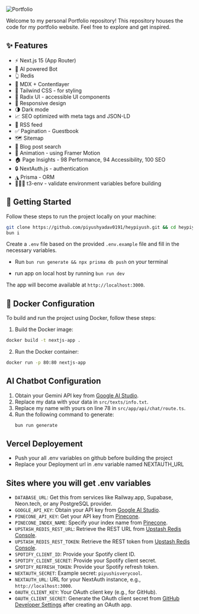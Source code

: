 ![Portfolio](https://github.com/user-attachments/assets/75349cda-0b05-4f6c-bbca-d982afdd4c48)


Welcome to my personal Portfolio repository! This repository houses the code for my portfolio website. Feel free to explore and get inspired.

## ✨ Features

- ⚡️ Next.js 15 (App Router)
- 🤖 AI powered Bot
- 👆 Redis
- 📝 MDX + Contentlayer
- 🎨 Tailwind CSS - for styling
- 🌈 Radix UI - accessible UI components
- 📱 Responsive design
- 🌗 Dark mode
- 📈 SEO optimized with meta tags and JSON-LD
- 📰 RSS feed
- ✅ Pagination - Guestbook
- 🗺 Sitemap
- 🔎 Blog post search
- 🎨 Animation - using Framer Motion
- 🏠 Page Insights - 98 Performance, 94 Accessibility, 100 SEO
- 🔒 NextAuth.js - authentication
- ◮ Prisma - ORM
- 👷🏻‍♂️ t3-env - validate environment variables before building

## 👋 Getting Started

Follow these steps to run the project locally on your machine:

```bash
git clone https://github.com/piyushyadav0191/heypiyush.git && cd heypiyush
bun i 
```

Create a `.env` file based on the provided `.env.example` file and fill in the necessary variables.


- Run `bun run generate && npx prisma db push` on your terminal

- run app on local host by running `bun run dev`

The app will become available at `http://localhost:3000`.

## 🐳 Docker Configuration

To build and run the project using Docker, follow these steps:

1. Build the Docker image:

```bash
docker build -t nextjs-app .
```

2. Run the Docker container:

```bash
docker run -p 80:80 nextjs-app
```

## AI Chatbot Configuration

1. Obtain your Gemini API key from [Google AI Studio](https://aistudio.google.com/app/apikey).
2. Replace my data with your data in `src/texts/info.txt`.
3. Replace my name with yours on line 78 in `src/app/api/chat/route.ts`.
4. Run the following command to generate:  
   ```bash
   bun run generate
   ```

## Vercel Deployement
- Push your all .env variables on github before building the project
- Replace your Deployment url in .env variable named NEXTAUTH_URL

## Sites where you will get .env variables
- `DATABASE_URL`: Get this from services like Railway.app, Supabase, Neon.tech, or any PostgreSQL provider.
- `GOOGLE_API_KEY`: Obtain your API key from [Google AI Studio](https://aistudio.google.com/app/apikey).
- `PINECONE_API_KEY`: Get your API key from [Pinecone](https://app.pinecone.io/).
- `PINECONE_INDEX_NAME`: Specify your index name from [Pinecone](https://app.pinecone.io/).
- `UPSTASH_REDIS_REST_URL`: Retrieve the REST URL from [Upstash Redis Console](https://console.upstash.com/redis).
- `UPSTASH_REDIS_REST_TOKEN`: Retrieve the REST token from [Upstash Redis Console](https://console.upstash.com/redis).
- `SPOTIFY_CLIENT_ID`: Provide your Spotify client ID.
- `SPOTIFY_CLIENT_SECRET`: Provide your Spotify client secret.
- `SPOTIFY_REFRESH_TOKEN`: Provide your Spotify refresh token.
- `NEXTAUTH_SECRET`: Example secret: `piyushisverycool`.
- `NEXTAUTH_URL`: URL for your NextAuth instance, e.g., `http://localhost:3000`.
- `OAUTH_CLIENT_KEY`: Your OAuth client key (e.g., for GitHub).
- `OAUTH_CLIENT_SECRET`: Generate the OAuth client secret from [GitHub Developer Settings](https://github.com/settings/developers) after creating an OAuth app.

